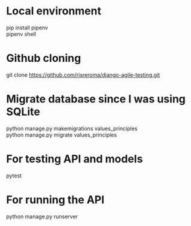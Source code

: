 # Local environment
pip install pipenv <br />
pipenv shell

# Github cloning
git clone https://github.com/rjsreroma/django-agile-testing.git


# Migrate database since I was using SQLite

python manage.py makemigrations values_principles <br />
python manage.py migrate values_principles


# For testing API and models

pytest

# For running the API
python manage.py runserver
